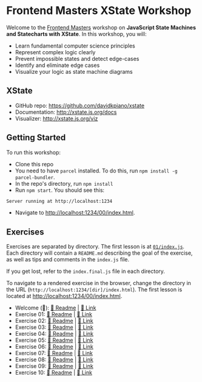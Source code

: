 # Frontend Masters XState Workshop

Welcome to the [Frontend Masters](https://frontendmasters.com/) workshop on **JavaScript State Machines and Statecharts with XState**. In this workshop, you will:

- Learn fundamental computer science principles
- Represent complex logic clearly
- Prevent impossible states and detect edge-cases
- Identify and eliminate edge cases
- Visualize your logic as state machine diagrams

## XState

- GitHub repo: https://github.com/davidkpiano/xstate
- Documentation: http://xstate.js.org/docs
- Visualizer: http://xstate.js.org/viz

## Getting Started

To run this workshop:

- Clone this repo
- You need to have `parcel` installed. To do this, run `npm install -g parcel-bundler`.
- In the repo's directory, run `npm install`
- Run `npm start`. You should see this:

```bash
Server running at http://localhost:1234
```

- Navigate to [http://localhost:1234/00/index.html](http://localhost:1234/00/index.html).

## Exercises

Exercises are separated by directory. The first lesson is at [`01/index.js`](./01/index.js). Each directory will contain a `README.md` describing the goal of the exercise, as well as tips and comments in the `index.js` file.

If you get lost, refer to the `index.final.js` file in each directory.

To navigate to a rendered exercise in the browser, change the directory in the URL (`http://localhost:1234/[dir]/index.html`). The first lesson is located at [http://localhost:1234/00/index.html](http://localhost:1234/01/index.html).

- Welcome (📝): [📄 Readme](./00/README.md) | [🔗 Link](http://localhost:1234/00/index.html)
- Exercise 01: [📄 Readme](./01/README.md) | [🔗 Link](http://localhost:1234/01/index.html)
- Exercise 02: [📄 Readme](./02/README.md) | [🔗 Link](http://localhost:1234/02/index.html)
- Exercise 03: [📄 Readme](./03/README.md) | [🔗 Link](http://localhost:1234/03/index.html)
- Exercise 04: [📄 Readme](./04/README.md) | [🔗 Link](http://localhost:1234/04/index.html)
- Exercise 05: [📄 Readme](./05/README.md) | [🔗 Link](http://localhost:1234/05/index.html)
- Exercise 06: [📄 Readme](./06/README.md) | [🔗 Link](http://localhost:1234/06/index.html)
- Exercise 07: [📄 Readme](./07/README.md) | [🔗 Link](http://localhost:1234/07/index.html)
- Exercise 08: [📄 Readme](./08/README.md) | [🔗 Link](http://localhost:1234/08/index.html)
- Exercise 09: [📄 Readme](./09/README.md) | [🔗 Link](http://localhost:1234/09/index.html)
- Exercise 10: [📄 Readme](./10/README.md) | [🔗 Link](http://localhost:1234/10/index.html)
